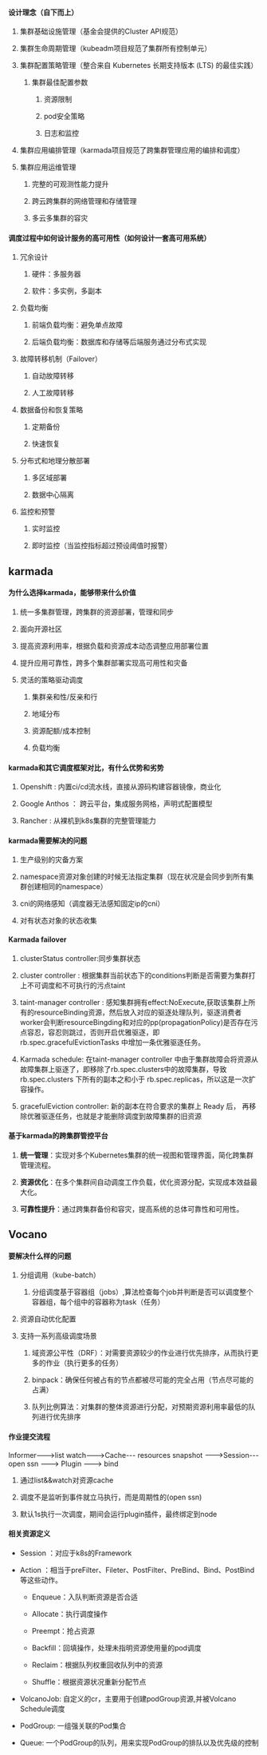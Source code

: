 #### 设计理念（自下而上）

1. 集群基础设施管理（基金会提供的Cluster API规范）
    
2. 集群生命周期管理（kubeadm项目规范了集群所有控制单元）
    
3. 集群配置策略管理（整合来自 Kubernetes 长期支持版本 (LTS) 的最佳实践）
    
    1. 集群最佳配置参数
        
        1. 资源限制
            
        2. pod安全策略
            
        3. 日志和监控
            
4. 集群应用编排管理（karmada项目规范了跨集群管理应用的编排和调度）
    
5. 集群应用运维管理
    
    1. 完整的可观测性能力提升
        
    2. 跨云跨集群的网络管理和存储管理
        
    3. 多云多集群的容灾

#### 调度过程中如何设计服务的高可用性（如何设计一套高可用系统）

1. 冗余设计
    
    1. 硬件：多服务器
        
    2. 软件：多实例，多副本
        
2. 负载均衡
    
    1. 前端负载均衡：避免单点故障
        
    2. 后端负载均衡：数据库和存储等后端服务通过分布式实现
        
3. 故障转移机制（Failover）
    
    1. 自动故障转移
        
    2. 人工故障转移
        
4. 数据备份和恢复策略
    
    1. 定期备份
        
    2. 快速恢复
        
5. 分布式和地理分散部署
    
    1. 多区域部署
        
    2. 数据中心隔离
        
6. 监控和预警
    
    1. 实时监控
        
    2. 即时监控（当监控指标超过预设阈值时报警）

## karmada
#### 为什么选择karmada，能够带来什么价值

1. 统一多集群管理，跨集群的资源部署，管理和同步
    
2. 面向开源社区
    
3. 提高资源利用率，根据负载和资源成本动态调整应用部署位置
    
4. 提升应用可靠性，跨多个集群部署实现高可用性和灾备
    
5. 灵活的策略驱动调度
    
    1. 集群亲和性/反亲和行
        
    2. 地域分布
        
    3. 资源配额/成本控制
        
    4. 负载均衡
        

#### karmada和其它调度框架对比，有什么优势和劣势

1. Openshift : 内置ci/cd流水线，直接从源码构建容器镜像，商业化
    
2. Google Anthos ： 跨云平台，集成服务网格，声明式配置模型
    
3. Rancher : 从裸机到k8s集群的完整管理能力

#### karmada需要解决的问题

1. 生产级别的灾备方案
    
2. namespace资源对象创建的时候无法指定集群（现在状况是会同步到所有集群创建相同的namespace）
    
3. cni的网络感知（调度器无法感知固定ip的cni）
    
4. 对有状态对象的状态收集
    

#### Karmada failover

1. clusterStatus controller:同步集群状态
    
2. cluster controller : 根据集群当前状态下的conditions判断是否需要为集群打上不可调度和不可执行的污点taint
    
3. taint-manager controller : 感知集群拥有effect:NoExecute,获取该集群上所有的resourceBinding资源，然后放入对应的驱逐处理队列，驱逐消费者worker会判断resourceBingding和对应的pp(propagationPolicy)是否存在污点容忍，容忍则跳过，否则开启优雅驱逐，即 rb.spec.gracefulEvictionTasks 中增加一条优雅驱逐任务。
    
4. Karmada schedule: 在taint-manager controller 中由于集群故障会将资源从故障集群上驱逐了，即移除了rb.spec.clusters中的故障集群，导致 rb.spec.clusters 下所有的副本之和小于 rb.spec.replicas，所以这是一次扩容操作。
    
5. gracefulEviction controller: 新的副本在符合要求的集群上 Ready 后， 再移除优雅驱逐任务，也就是才能删除调度到故障集群的旧资源
    

#### 基于karmada的跨集群管控平台

1. **统一管理**：实现对多个Kubernetes集群的统一视图和管理界面，简化跨集群管理流程。
    
2. **资源优化**：在多个集群间自动调度工作负载，优化资源分配，实现成本效益最大化。
    
3. **可靠性提升**：通过跨集群备份和容灾，提高系统的总体可靠性和可用性。


## Vocano
#### 要解决什么样的问题

1. 分组调用（kube-batch）
    
    1. 分组调度基于容器组（jobs）,算法检查每个job并判断是否可以调度整个容器组，每个组中的容器称为task（任务）
        
2. 资源自动优化配置
    
3. 支持一系列高级调度场景
    
    1. 域资源公平性（DRF）：对需要资源较少的作业进行优先排序，从而执行更多的作业（执行更多的任务）
        
    2. binpack：确保任何被占有的节点都被尽可能的完全占用（节点尽可能的占满）
        
    3. 队列比例算法：对集群的整体资源进行分配，对预期资源利用率最低的队列进行优先排序
        

#### 作业提交流程

Informer--->list watch--->Cache--- resources snapshot --->Session--- open ssn ---> Plugin ---> bind

1. 通过list&&watch对资源cache
    
2. 调度不是监听到事件就立马执行，而是周期性的(open ssn)
    
3. 默认1s执行一次调度，期间会运行plugin插件，最终绑定到node
    

#### 相关资源定义

- Session ：对应于k8s的Framework
    
- Action ：相当于preFilter、Fileter、PostFilter、PreBind、Bind、PostBind等这些动作。
    
    - Enqueue：入队判断资源是否合适
        
    - Allocate：执行调度操作
        
    - Preempt：抢占资源
        
    - Backfill：回填操作，处理未指明资源使用量的pod调度
        
    - Reclaim：根据队列权重回收队列中的资源
        
    - Shuffle：根据资源状况重新分配节点
        
- VolcanoJob: 自定义的cr，主要用于创建podGroup资源,并被Volcano Schedule调度
    
- PodGroup: 一组强关联的Pod集合
    
- Queue: 一个PodGroup的队列，用来实现PodGroup的排队以及优先级的控制